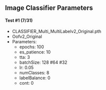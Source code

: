 ## Image Classifier Parameters



#### Test #1 (7/31)

- CLASSIFIER_Multi_MultiLabelv2_Original.pth
- Oofv2_Original
- Parameters:
  - epochs: 100
  - es_patience: 10
  - tta: 3
  - batchSize: 128 #64 #32
  - lr: 0.05
  - numClasses: 8
  - labelBalance: 0
  - cont: 0